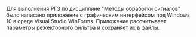 Для выполнения РГЗ по дисциплине "Методы обработки сигналов" было написано приложение с графическим интерфейсом под Windows 10 в среде Visual Studio WinForms. Приложение рассчитывает параметры режекторного фильтра и сохраняет их в файлы.  
